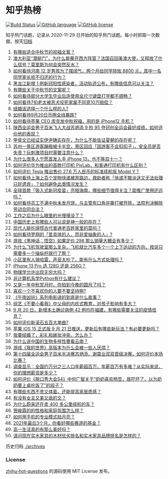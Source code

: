 # 知乎热榜
[![Build Status](https://github.com/ToWeLong/zhihu-hot-questions/workflows/CI/badge.svg)](https://github.com/ToWeLong/zhihu-hot-questions/actions)
[![GitHub language](https://img.shields.io/badge/language-golang-orange.svg)](https://golang.org/)
[![GitHub license](https://img.shields.io/github/license/ToWeLong/zhihu-hot-questions)](https://github.com/ToWeLong/zhihu-hot-questions/blob/main/LICENSE)

知乎热门话题，记录从 2020-11-29 日开始的知乎热门话题。每小时抓取一次数据，按天[归档](./archives)

<!-- BEGIN -->

1. [有哪些适合中秋节的祝福文案？](https://www.zhihu.com/question/487603211)
1. [澳大利亚“潜艇门”，为什么能撕开西方阵营？法国召回美澳大使，又释放了什么信号？莫里斯为何会突然反水？](https://www.zhihu.com/question/487928094)
1. [如何看待河南 12 岁男孩为了摆阔气，两个月给同学转账 8800 元，其中一名同学家长拒不归还的行为？](https://www.zhihu.com/question/487950061)
1. [黑龙江新增 1 例新冠阳性感染者，活动轨迹公布，有哪些信息可以关注？](https://www.zhihu.com/question/488086405)
1. [有哪些关于中秋节的文案呢？](https://www.zhihu.com/question/487609810)
1. [如何看待部分大学生毕业后连使用全尺寸键盘打字都不顺畅？](https://www.zhihu.com/question/265816543)
1. [如何看待7旬老太被恶犬咬死家属不同意10万赔偿？](https://www.zhihu.com/question/487827968)
1. [结婚该选择一个什么样的人?](https://www.zhihu.com/question/485227674)
1. [如何看待9月20日币圈全线暴跌?](https://www.zhihu.com/question/488003026)
1. [如何看待苹果 CEO 库克发中秋祝福，用的是 iPhone12 手机？](https://www.zhihu.com/question/488093554)
1. [陕西全运会男子百米飞人大战苏炳添 9 秒 95 夺冠创全运会最好成绩，如何评价他的表现？](https://www.zhihu.com/question/488153624)
1. [甲骨文已经证实伊尹确实存在，为什么不能佐证夏朝的存在呢？](https://www.zhihu.com/question/487085237)
1. [苏州一景区游客蹦极被卡半空，景区回应「因游客不会扣扣子」，安全员是否失责？玩刺激项目时需要注意什么？](https://www.zhihu.com/question/488079052)
1. [为什么很多人宁愿首发入手 iPhone 13，也不等双十一？](https://www.zhihu.com/question/487667932)
1. [如何评价华为推出的首款打印机 PixLab，和普通打印机有什么区别？](https://www.zhihu.com/question/486630038)
1. [如何评价 Tesla 推出售价 27.6 万人民币的标准续航版 Model Y？](https://www.zhihu.com/question/470837546)
1. [如何看待上海上百个宠物快递被弃路边，救助者称「快递不敢派送又无法处理只好遗弃」？如何避免此类情况发生？](https://www.zhihu.com/question/488074153)
1. [全球首款「吸入式新冠疫苗」亮相海南，哪些细节值得关注？距推广使用还远吗？](https://www.zhihu.com/question/487179725)
1. [如何看待员工不满中秋未发月饼，与主管有口角并撕打被开除，法院判决解除劳动合同合法？](https://www.zhihu.com/question/487790743)
1. [工作之后为什么眼里的光慢慢没了？](https://www.zhihu.com/question/487773577)
1. [中国历史上有哪些人可以说是神一般的存在？](https://www.zhihu.com/question/349327981)
1. [现代人能吃得惯古代普通老百姓家里的菜吗？](https://www.zhihu.com/question/443939950)
1. [如何看待罗翔的「爱具体的人，而非爱抽象的人」?](https://www.zhihu.com/question/486879608)
1. [游戏《黑神话：悟空》如果定价 298 那么销量大概会有多少？](https://www.zhihu.com/question/485671595)
1. [为什么飞机驾驶室那么复杂，飞机就比汽车多个一个上下运动的方向，按说只需要多一个操纵杆就行了啊？](https://www.zhihu.com/question/487919944)
1. [小区里有人骑哈雷，声音太吵了，能有什么方式处理吗？](https://www.zhihu.com/question/378509858)
1. [iPhone 13 Pro 选 128G 还是 256G？](https://www.zhihu.com/question/487070572)
1. [物理学允许出现无穷大吗？](https://www.zhihu.com/question/58081427)
1. [非计算机系学Python有什么建议？](https://www.zhihu.com/question/453069718)
1. [又是一年中秋赏月时，你拍到今晚的圆月了吗？](https://www.zhihu.com/question/488142178)
1. [喜欢一个不喜欢你的人要不要坚持啊?](https://www.zhihu.com/question/487769221)
1. [《午夜凶铃》系列电影讲的到底是什么故事？](https://www.zhihu.com/question/35792826)
1. [综艺《不要小看我》中父母的内疚式教育，对孩子影响有多大？](https://www.zhihu.com/question/466230596)
1. [9 月 20 日，新增本土确诊病例 42 例均在福建，有哪些需要关注的疫情信息？](https://www.zhihu.com/question/488065321)
1. [如何评价新滚石五百大单曲?](https://www.zhihu.com/question/487109796)
1. [苹果 iOS 15 正式版 9 月 21 日推送，更新后有哪些新玩法？有必要更新吗？](https://www.zhihu.com/question/488070473)
1. [我要结婚了，彩礼和嫁妆冲突，怎么办？](https://www.zhihu.com/question/487336103)
1. [为什么说中国的生物多样性要看云南？](https://www.zhihu.com/question/485559733)
1. [游戏《我的世界》高版本为什么会被一些人厌烦？](https://www.zhihu.com/question/486468966)
1. [第十四届全运会男子百米半决赛苏炳添、谢震业双双晋级决赛，如何评价本场比赛？](https://www.zhihu.com/question/487992849)
1. [调查显示：全国约万分之三人口年薪超百万，年薪百万有多难？从实际来说，你的理想薪资是多少？](https://www.zhihu.com/question/487694489)
1. [如何评价《脱口秀大会S4》中何广智关于“奶奶喜欢杨笠，我吓坏了，以为奶奶要上桌吃饭了”的段子？](https://www.zhihu.com/question/485441053)
1. [有哪些东西不贵又体面，还能提高家居质感？](https://www.zhihu.com/question/346260769)
1. [有没有女主又美又飒的文？](https://www.zhihu.com/question/481906885)
1. [为什么蔚来还在卖 400 多公里续航的车？](https://www.zhihu.com/question/465399311)
1. [贺峻霖的的性格和家庭氛围怎么样？](https://www.zhihu.com/question/487924656)
1. [如何用手机的专业模式拍月亮？](https://www.zhihu.com/question/320748554)
1. [2021年最后3个月，你看好哪些赛道的基金？](https://www.zhihu.com/question/485859232)
1. [高一生活真的有那么美好吗？](https://www.zhihu.com/question/412925978)
1. [请问现在实木家具的木材优劣排名和实木家具品牌排名是怎样的？](https://www.zhihu.com/question/49177655)

<!-- END -->

历史归档 [./archives](./archives)


### License
[zhihu-hot-questions](https://github.com/towelong/zhihu-hot-questions) 的源码使用 MIT License 发布。